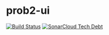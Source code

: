 # prob2-ui

[![Build Status](https://travis-ci.org/bendisposto/prob2-ui.svg?branch=master)](https://travis-ci.org/bendisposto/prob2-ui)
[![SonarCloud Tech Debt](https://sonarcloud.io/api/project_badges/measure?project=prob2-ui&metric=sqale_index)](https://sonarcloud.io/dashboard?id=prob2-ui)
